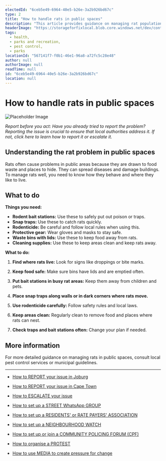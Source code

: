 ```yaml
---
electedId: "6ceb5e49-6964-40e5-b26e-3a2b926bd67c"
type: 2
title: "How to handle rats in public spaces"
description: "This article provides guidance on managing rat populations in public areas, emphasizing the importance of reporting issues to local authorities. It outlines practical steps and necessary tools for effectively dealing with rats, including bait stations, traps, and maintaining cleanliness to deter infestations."
headerImage: "https://storageforfixlocal.blob.core.windows.net/dev/content/6ceb5e49-6964-40e5-b26e-3a2b926bd67c/images/6ceb5e49-6964-40e5-b26e-3a2b926bd67c.webp"
tags:
  - health,
  - parks and recreation,
  - pest control,
  - parks
locationId: "567141f7-f0b1-46e1-96a8-a72fc5c28e48"
author: null
authorImage: null
readTime: null
id: "6ceb5e49-6964-40e5-b26e-3a2b926bd67c"
location: null
---
```


# How to handle rats in public spaces

![Placeholder Image](https://storageforfixlocal.blob.core.windows.net/dev/content/6ceb5e49-6964-40e5-b26e-3a2b926bd67c/images/6ceb5e49-6964-40e5-b26e-3a2b926bd67c.webp)



*Report before you act:* *Have you already tried to report the problem? Reporting the issue is crucial to ensure that local authorities address it. If not, click here to learn how to report it or escalate it.*

## Understanding the rat problem in public spaces
Rats often cause problems in public areas because they are drawn to food waste and places to hide. They can spread diseases and damage buildings. To manage rats well, you need to know how they behave and where they like to live.

## What to do
**Things you need:**  
- **Rodent bait stations:** Use these to safely put out poison or traps.
- **Snap traps:** Use these to catch rats quickly.
- **Rodenticide:** Be careful and follow local rules when using this.
- **Protective gear:** Wear gloves and masks to stay safe.
- **Waste bins with lids:** Use these to keep food away from rats.
- **Cleaning supplies:** Use these to keep areas clean and keep rats away.

**What to do:**  

1. **Find where rats live:** Look for signs like droppings or bite marks.

2. **Keep food safe:** Make sure bins have lids and are emptied often.

3. **Put bait stations in busy rat areas:** Keep them away from children and pets.

4. **Place snap traps along walls or in dark corners where rats move.**

5. **Use rodenticide carefully:** Follow safety rules and local laws.

6. **Keep areas clean:** Regularly clean to remove food and places where rats can nest.

7. **Check traps and bait stations often:** Change your plan if needed.

## More information
For more detailed guidance on managing rats in public spaces, consult local pest control services or municipal guidelines.

    
---
- [How to REPORT your issue in Joburg](/content/140d5e4e-76d7-4fb4-877a-a6f0aa3f43e6/)
- [How to REPORT your issue in Cape Town](/content/e2cdfca7-24f3-4ea7-b3e6-ab3ccbd50277/)
- [How to ESCALATE your issue](/content/5c82dc08-0baf-410a-8de9-f7959a4beb3d/)

- [How to set up a STREET WhatsApp GROUP](/content/d6dea590-a527-494e-a551-c338f3bac46b/)
- [How to set up a RESIDENTS' or RATE PAYERS' ASSOCIATION](/content/70f67bab-f596-433f-9f13-f6545cff700e/)
- [How to set up a NEIGHBOURHOOD WATCH](/content/475ff4fc-c8c6-4c0c-a454-6f6dc42c6ce8/)
- [How to set up or join a COMMUNITY POLICING FORUM (CPF)](/content/475ff4fc-c8c6-4c0c-a454-6f6dc42c6ce8/)
- [How to organise a PROTEST](/content/2b41cb77-77fb-4bea-a4e5-f440b207a253/)
- [How to use MEDIA to create pressure for change](/content/c13796b6-860b-4830-ba7f-c0113cf9daae/)